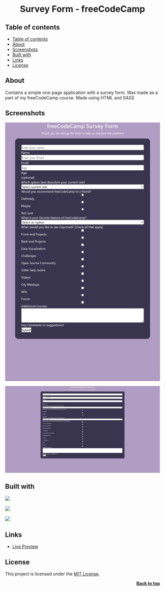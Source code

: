 <a name="readme-top"></a>

<h1 align="center">Survey Form - freeCodeCamp</h1>

## Table of contents

- [Table of contents](#table-of-contents)
- [About](#about)
- [Screenshots](#screenshots)
- [Built with](#built-with)
- [Links](#links)
- [License](#license)

## About

Contains a simple one-page application with a survey form. Was made as a part of my freeCodeCamp course. Made using HTML and SASS

## Screenshots

![](./img/msedge_IyCe1eQI8n.png)

![](./img/msedge_1n9y6rPvQG.png)

## Built with

![](https://img.shields.io/badge/HTML5-E34F26?style=for-the-badge&logo=html5&logoColor=white)

![](https://img.shields.io/badge/CSS3-1572B6?style=for-the-badge&logo=css3&logoColor=white)

![](https://img.shields.io/badge/Sass-CC6699?style=for-the-badge&logo=sass&logoColor=white)

## Links

- [Live Preview](https://seesmof.github.io/survey-form_fcc/)

## License

This project is licensed under the [MIT License](./LICENSE).

<p align="right"><a href="#readme-top"><strong>Back to top</strong></a></p>
